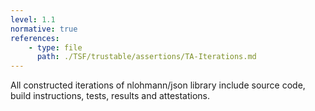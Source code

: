 ```yaml
---
level: 1.1
normative: true
references:
    - type: file
      path: ./TSF/trustable/assertions/TA-Iterations.md
---
```


All constructed iterations of nlohmann/json library include source code, build instructions, tests, results and attestations.
